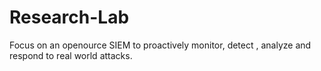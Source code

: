 # Research-Lab
Focus on an openource SIEM to proactively monitor, detect , analyze and respond to real world attacks.
